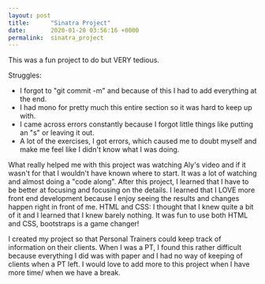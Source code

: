 ```yaml
---
layout: post
title:      "Sinatra Project"
date:       2020-01-20 03:56:16 +0000
permalink:  sinatra_project
---
```



This was a fun project to do but VERY tedious. 

Struggles: 
- I forgot to "git commit -m" and because of this I had to add everything at the end. 
- I had mono for pretty much this entire section so it was hard to keep up with. 
- I came across errors constantly because I forgot little things like putting an "s" or leaving it out.
- A lot of the exercises, I got errors, which caused me to doubt myself and make me feel like I didn't know what I was doing.


What really helped me with this project was watching Aly's video and if it wasn't for that I wouldn't have known where to start. It was a lot of watching and almost doing a "code along". After this project, I learned that I have to be better at focusing and focusing on the details. I learned that I LOVE more front end development because I enjoy seeing the results and changes happen right in front of me. HTML and CSS: I thought that I knew quite a bit of it and I learned that I knew barely nothing. It was fun to use both HTML and CSS, bootstraps is a game changer!

I created my project so that Personal Trainers could keep track of information on their clients. When I was a PT, I found this rather difficult because everything I did was with paper and I had no way of keeping of clients when a PT left. I would love to add more to this project when I have more time/ when we have a break. 




